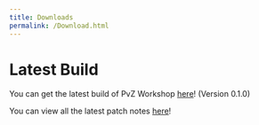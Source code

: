 ```yaml
---
title: Downloads
permalink: /Download.html
---
```


# Latest Build

You can get the latest build of PvZ Workshop [here](https://www.mediafire.com/file/0x1o5s4pvhvqqno/PvZ_Workshop_Version_0.1.0.zip/file)! (Version 0.1.0)

You can view all the latest patch notes [here](Patch_Notes)!
